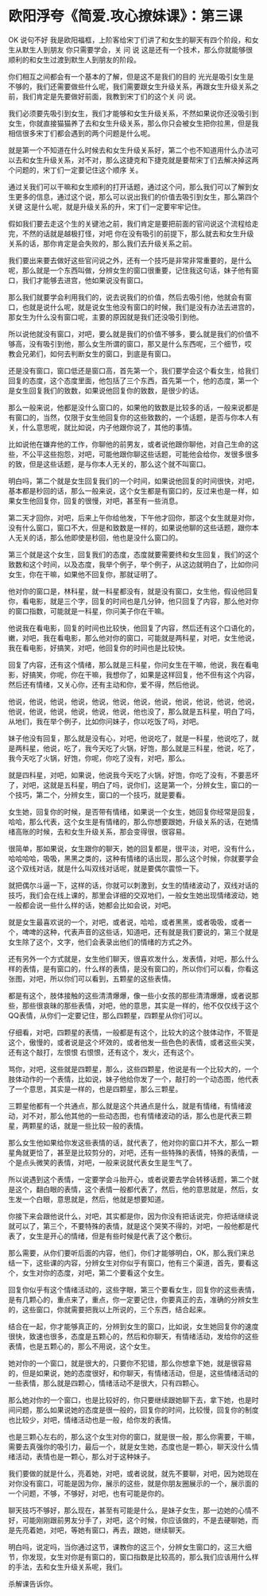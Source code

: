 # 欧阳浮夸《简爱.攻心撩妹课》：第三课

OK 说句不好 我是欧阳福框，上阶客给宋丁们讲了和女生的聊天有四个阶段，和女生从默生人到朋友 你只需要学会，关 问 说 这是还有一个技术，那么你就能够很顺利的和女生过渡到默生人到朋友的阶段。

你们相互之间都会有一个基本的了解，但是这不是我们的目的 光光是吸引女生是不够的，我们还需要做些什么呢，我们需要跟女生升级关系，再跟女生升级关系之前，我们肯定是先要做好前面，我教到宋丁们的这个关 问 说。

我们必须要先吸引到女生，我们才能够和女生升级关系，不然如果说你还没吸引到女生，你就直接猫猫养了去和女生升级关系，那么你只会被女生把你拉黑，但是我相信很多宋丁们都会遇到的两个问题是什么呢。

就是第一个不知道在什么时候去和女生升级关系好，第二个也不知道用什么办法可以去和女生升级关系，对不对，那么这捷克和下捷克就是要帮宋丁们去解决掉这两个问题的，宋丁们一定要记住这个顺序 关。

通过关我们可以干嘛和女生顺利的打开话题，通过这个问，那么我们可以了解到女生更多的信息，通过这个说，那么可以说出我们的价值去吸引到女生，那么第四个关键 这是什么呢，就是升级关系的升，宋丁们一定要牢牢记住。

假如我们要去走这个生的关键池之前，我们肯定是要把前面的官问说这个流程给走完，不然的话就是越极打怪，对吧 你在没有吸引的前提下，那么就去和女生升级关系的话，那你肯定是会失败的，那么我们去升级关系之前。

我们要出来要去做好这些官问说之外，还有一个技巧是非常非常重要的，是什么呢，那么就是一个东西叫做，分辨女生的窗口很重要，记住我这句话，妹子他有窗口，我们才能够去进宫，他如果说没有窗口。

那么我们就要学会利用我们的，说去说我们的价值，然后去吸引他，他就会有窗口，也就是说什么呢，就是说女生他没有窗口的时候，我们是没有办法去进宫的，那女生为什么没有窗口呢，主要的原因就是我们还没吸引到他。

所以说他就没有窗口，对吧，要么就是我们的价值不够多，要么就是我们的价值不够高，没有吸引到他，那么女生所谓的窗口，那又是什么东西呢，三个细节，哎 教会兄弟们，如何去判断女生的窗口，到底是有窗口。

还是没有窗口，窗口低还是窗口高，首先第一个，我们要学会这个看女生，给我们回复的态度，这个态度里面，他包括了三个东西，首先第一个，他的态度，第一个是女生回复我们的致数，如果说他回复你的致数，是很少的话。

那么一般来说，他都是没什么窗口的，如果他的致数是比较多的话，一般来说都是有窗口的，当然，仅限于女生他回复你的这些致数的，一个话题，是否与你本人有关，什么意思呢，就比如说，内子他跟你说了，其他的事情。

比如说他在嫌弃他的工作，你聊他的前男友，或者说他跟你聊他，对自己生命的这些，不公平这些抱怨，对吧，可能他跟你聊这些话题，可能他会给你，发很多很多的致，但是这些话题，是与你本人无关的，那么这个就不叫窗口。

明白吗，第二个就是女生回复我们的一个时间，如果说他回复的时间很快，对吧，基本都是秒回的话，那么一般来说，这个女生都是有窗口的，反过来也是一样，如果女生他回复你，回复的很慢，对吧，甚至有一些消息。

第二天才回你，对吧，后来上午你给他发，下午他才回你，那这个女生就是对你，没有什么窗口，窗口不大，但是和致数是一样的，如果说他聊的这些话题，跟你本人无关的话，那么他即使是秒回，他也是没什么窗口的。

第三个就是这个女生，回复我们的态度，态度就要需要终和女生回复，我们的这个致数和这个时间，以及态度，我举个例子，举个例子，从这边就明白了，比如你问女生，你在干嘛，如果他不回复你，那就证明了。

他对你的窗口是，林科星，就一科星都没有，就是没有窗口，女生他，假设他回复你，看电影，就是三个字，回复的时间也是几分钟，他只回复了内容，那么他对你的窗口指数，可能就是一科星，你问美子你在干嘛。

他说我在看电影，回复的时间也比较快，他回复了内容，然后还有这个口语化的，嫩，对吧，我在看电影，那么他对你的窗口，可能就是两科星，对吧，女生他说，我在看电影，好搞笑，对吧，他回复你的时间也是比较快。

回复了内容，还有这个情绪，那么就是三科星，你问女生在干嘛，他说，我在看电影，好搞笑，你呢，你在干嘛，我想你了，如果是这样回复，他不但有这个内容，然后还有情绪，又关心你，还有主动和你，爱不得，然后他说。

他说，他说，他说，他说，他说，他说，他说，他说，他说，他说，他说，他说，他说，他说，他说，他说，他说，他说，他也没了，那么就是五科星，明白了吗，从地们，我在举个例子，比如你问妹子，你以吃饭了吗，对吧。

妹子他没有回复，那么就是没有心，对吧，他说吃了，就是一科星，他说吃了，就是两科星，他说，吃了，我今天吃了火锅，好饱，那么就是三科星，他说，吃了，我今天吃了火锅，好饱，你呢，你吃了没有，对吧，那么。

就是四科星，对吧，如果说，他说我今天吃了火锅，好饱，你吃了没有，不要恶坏了，对吧，这就是五科星，明白了吗，说你们，这是第一个，分辨女生，窗口的一个技巧，第二个，分辨女生，窗口的一个技巧，就是要看。

女生她，回复你的时候，是否带有情绪，如果说一个女生，她回复你经常是回复，哈哈，那么代表，这个女生是有情绪的，那么你想要跟她，升级关系的话，在她情绪高账的时候，去和女生升级关系，那会变得很，很容易。

很简单，那如果说，女生跟你的聊天，她的回复都是，很平淡，对吧，没有什么，哈哈哈哈，吸吸，黑黑之类的，这种有情绪的话出现，那么这个时候，你就要学会这个双线对话，就是什么叫双线对话呢，就是要偶尔震惊一下。

就把偶尔斗逼一下，这样的话，你就可以刺激到，女生的情绪波动了，双线对话的技巧，我们会在线上课的，那里会详细的交双地们，一般女生她出现情绪波动，她一般都会说一些什么样的话，她都会比如会说，对吧。

就是女生最喜欢说的一个，对吧，或者说，哈哈，或者黑黑，或者吸吸，或者一个，啤啤的这种，代表声音的这些话，知道吧，还有就是我们要说的，第三个就是女生除了这个，文字，他们会表录出他们的情绪的方式之外。

还有另外一个方式就是，女生他们聊天，很喜欢发什么，发表情，对吧，那么什么样的表情，是有窗口的，什么样的表情，是没有窗口的，所以你们可以看，你看这张图，对吧，所以你们可以看到，五颗星的这些表情。

都是有这个，肢体接触的这些清清爆爆，像一些小女孩的那些清清爆爆，或者说那些，那些很哀昧的那些表情，对吧，他的意思，其实是一样的，他不仅仅线于这个QQ表情，从你们一定要记住，那么四颗星，四颗星从你们可以。

仔细看，对吧，四颗星的表情，一般都是有这个，比较大的这个肢体动作，不管是这个，傲慢的，或者说是这个坏效的，或者他发一些色色的表情，或者这些尖笑，还有这个敲打，左恨恨 右恨恨，还有这个，发火，还有这个。

骂你，对吧，这些就是四颗星，那么，这些四颗星，他说是有一个比较大的，一个肢体动作的一个表情，比如说，妹子他给你发了一个，敲打的一个动态图，他代表了一个意思，其实是一样的，也是四颗星，那么三颗星。

三颗星他都有一个共通点，那么就是这个共通点是什么，就是有情绪，有情绪波动，对不对，那么他其他的一些动态图，也有情绪波动的话，那么也是代表三颗星，两颗星的话，就是一些比较一般的表情。

那么女生他如果给你发这些表情的话，就代表了，他对你的窗口并不大，那么一颗星角就更恰了，甚至是比较剪分的，对吧，还有一些特殊的表情，特殊的表情，一个是点头微笑的表情，对吧，一般来说就代表女生是生气了。

所以说遇到这个表情，一定要学会斗胎开心，或者说要去学会转移话题，第二个就是这个，翻白眼的表情，这个表情一般都代表了，然后，他的意思就是，然后，女生发一个白眼，意思就是，然后，他就是想要知道。

你接下来会跟他说什么，对吧，其实都是你，因为你没有把话说完，你把话继续说就可以了，第三个，不要特殊的表情，就是这个哭笑不得的，对吧，一般他都是代表了，女生是开心的情绪，但是有些时候是代表了这个敷衍。

那么需要，从你们要听后面的内容，他们，你们才能够明白，OK，那么我们来总结一下，这些课的内容，分辨女生对你似乎有窗口，他有三个渠道，首先，要看这个，女生对你的态度，对吧，第二个要看这个女生。

回复你似乎有这个情绪活动的，这些字眼，第三个要看女生，回复你的这些表情，是有几颗心的，重点来了，重点，你一定要记住，你要真正的去，准确的分辨女生的，这些窗口，你就需要把我以上所说的，三个东西，结合起来。

结合在一起，你才能够真正的，分辨到女生的窗口，比如说，女生她回复你的速度很快，致速也很多，态度是五颗心的，然后和你聊天，有情绪活动，发给你的这些表情，也是五颗心的，那么不用说，这个女生。

她对你的一个窗口，就是很大的，只要你不犯错，那么你想拿下她，就是很容易的，但是如果说，她的态度很好，和你聊天，有情绪活动，但是，这些情绪活动的一些表情，那么就是四颗心，情绪活动不是很大，只有四颗心。

那么她对你的一个窗口，也是比较好的，你只要继续跟她聊下去，拿下她，也是时间问题，那么如果说她的态度是很一般的，回复你的时间，比较慢，回复你的制度也比较少，对吧，情绪活动也是一般，给你发的表情。

也是三颗心左右的，那么这个女生对你的窗口，就是很一般，那么你需要，干嘛，需要去真强你的吸引力，最后一个，就是女生她，态度也是一颗心，聊天没什么情绪活动，表情也是一颗心，那么对于这种妹子。

我们要做的就是什么，亮着她，对吧，或者说就，就先不要聊，对吧，因为她现在对你没有窗口，可能是因为你，展示的这些，就是你朋友圈展示的一个，展示面的一个问题，不够，不够好，对吧，也有可能是你的。

聊天技巧不够好，那么现在，甚至有可能是什么，是妹子女生，那一边她的心情不好，可能刚刚跟前男友分手了，对吧，这个时候，你应该做的，不是去硬聊她，而是先亮着她，对吧，等她有窗口，再去，跟她，继续聊天。

明白吗，说定吗，当你通过这节，课教你的这三个，分辨女生窗口的，这三大细节，你发现，女生对你是有窗口的，窗口指数是比较高的，那么我们应该用什么样的手法，去和女生升级关系呢，我们。

杀解课告诉你。